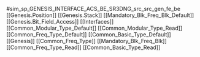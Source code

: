 #sim_sp_GENESIS_INTERFACE_ACS_BE_SR3DNG_src_src_gen_fe_be
[[Genesis.Position]]
[[Genesis.Stack]]
[[Mandatory_Blk_Freq_Blk_Default]]
[[Genesis.Bit_Field_Access]]
[[Interfaces]]
[[Common_Modular_Type_Default]]
[[Common_Modular_Type_Read]]
[[Common_Freq_Type_Default]]
[[Common_Basic_Type_Default]]
[[Genesis]]
[[Common_Freq_Type]]
[[Mandatory_Blk_Freq_Blk]]
[[Common_Freq_Type_Read]]
[[Common_Basic_Type_Read]]
